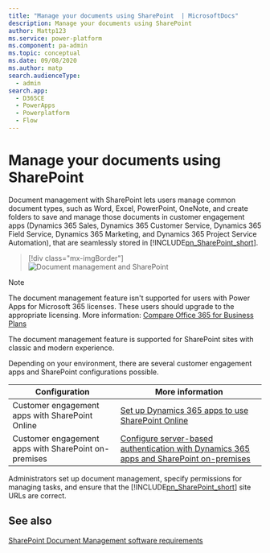 ```yaml
---
title: "Manage your documents using SharePoint  | MicrosoftDocs"
description: Manage your documents using SharePoint 
author: Mattp123
ms.service: power-platform
ms.component: pa-admin
ms.topic: conceptual
ms.date: 09/08/2020
ms.author: matp
search.audienceType: 
  - admin
search.app:
  - D365CE
  - PowerApps
  - Powerplatform
  - Flow
---
```

# Manage your documents using SharePoint

Document management with SharePoint lets users manage common document types, such as Word, Excel, PowerPoint, OneNote, and create folders to save and manage those documents in customer engagement apps (Dynamics 365 Sales, Dynamics 365 Customer Service, Dynamics 365 Field Service, Dynamics 365 Marketing, and Dynamics 365 Project Service Automation), that are seamlessly stored in [!INCLUDE[pn_SharePoint_short](../includes/pn-sharepoint-short.md)]. 

> [!div class="mx-imgBorder"] 
> ![Document management and SharePoint](media/sp-ce-doc-management.png "Document management and SharePoint")

> [!NOTE]
> The document management feature isn't supported for users with Power Apps for Microsoft 365 licenses. These users should upgrade to the appropriate licensing. More information: [Compare Office 365 for Business Plans](https://www.microsoft.com/en-us/microsoft-365/business/compare-more-office-365-for-business-plans) 
> 
> The document management feature is supported for SharePoint sites with classic and modern experience.

Depending on your environment, there are several customer engagement apps and SharePoint configurations possible. 

|Configuration  |More information  |
|---------|---------|
|Customer engagement apps with SharePoint Online  |  [Set up Dynamics 365 apps to use SharePoint Online](set-up-dynamics-365-online-to-use-sharepoint-online.md)    |
|Customer engagement apps with SharePoint on-premises     | [Configure server-based authentication with Dynamics 365 apps and SharePoint on-premises](configure-server-based-authentication-sharepoint-on-premises.md)        |

Administrators set up document management, specify permissions for managing tasks, and ensure that the [!INCLUDE[pn_SharePoint_short](../includes/pn-sharepoint-short.md)] site URLs are correct.  
  
## See also
[SharePoint Document Management software requirements](sharepoint-document-management-software-requirements.md) <br />
